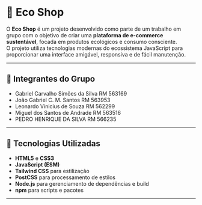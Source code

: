 # 🌱 Eco Shop

O **Eco Shop** é um projeto desenvolvido como parte de um trabalho em grupo com o objetivo de criar uma **plataforma de e-commerce sustentável**, focada em produtos ecológicos e consumo consciente.  
O projeto utiliza tecnologias modernas do ecossistema JavaScript para proporcionar uma interface amigável, responsiva e de fácil manutenção.

---

## 👥 Integrantes do Grupo
- Gabriel Carvalho Simões da Silva RM 563169
- João Gabriel C. M. Santos        RM 563953
- Leonardo Vinicius de Souza       RM 562299
- Miguel dos Santos de Andrade     RM 563516
- PEDRO HENRIQUE DA SILVA          RM 566235

---

## 🚀 Tecnologias Utilizadas
- **HTML5** e **CSS3**  
- **JavaScript (ESM)**  
- **Tailwind CSS** para estilização  
- **PostCSS** para processamento de estilos  
- **Node.js** para gerenciamento de dependências e build  
- **npm** para scripts e pacotes

---


